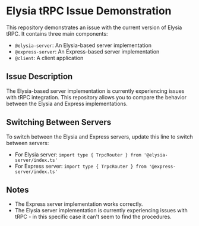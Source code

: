 # Elysia tRPC Issue Demonstration

This repository demonstrates an issue with the current version of Elysia tRPC. It contains three main components:

- `@elysia-server`: An Elysia-based server implementation
- `@express-server`: An Express-based server implementation
- `@client`: A client application

## Issue Description

The Elysia-based server implementation is currently experiencing issues with tRPC integration. This repository allows you to compare the behavior between the Elysia and Express implementations.

## Switching Between Servers

To switch between the Elysia and Express servers, update this line to switch between servers:

- For Elysia server: `import type { TrpcRouter } from '@elysia-server/index.ts'`
- For Express server: `import type { TrpcRouter } from '@express-server/index.ts'`

## Notes

- The Express server implementation works correctly.
- The Elysia server implementation is currently experiencing issues with tRPC - in this specific case it can't seem to find the procedures.
